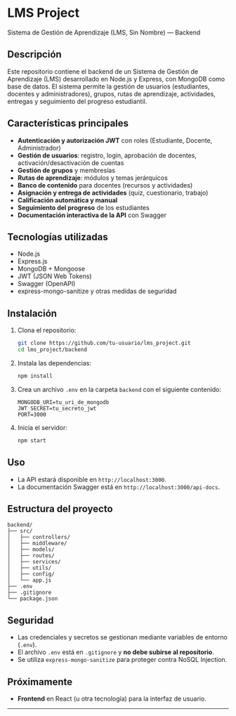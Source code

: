 # LMS Project

Sistema de Gestión de Aprendizaje (LMS, Sin Nombre) — Backend

## Descripción

Este repositorio contiene el backend de un Sistema de Gestión de Aprendizaje (LMS) desarrollado en Node.js y Express, con MongoDB como base de datos. El sistema permite la gestión de usuarios (estudiantes, docentes y administradores), grupos, rutas de aprendizaje, actividades, entregas y seguimiento del progreso estudiantil.

## Características principales

- **Autenticación y autorización JWT** con roles (Estudiante, Docente, Administrador)
- **Gestión de usuarios**: registro, login, aprobación de docentes, activación/desactivación de cuentas
- **Gestión de grupos** y membresías
- **Rutas de aprendizaje**: módulos y temas jerárquicos
- **Banco de contenido** para docentes (recursos y actividades)
- **Asignación y entrega de actividades** (quiz, cuestionario, trabajo)
- **Calificación automática y manual**
- **Seguimiento del progreso** de los estudiantes
- **Documentación interactiva de la API** con Swagger

## Tecnologías utilizadas

- Node.js
- Express.js
- MongoDB + Mongoose
- JWT (JSON Web Tokens)
- Swagger (OpenAPI)
- express-mongo-sanitize y otras medidas de seguridad

## Instalación

1. Clona el repositorio:
   ```bash
   git clone https://github.com/tu-usuario/lms_project.git
   cd lms_project/backend
   ```

2. Instala las dependencias:
   ```bash
   npm install
   ```

3. Crea un archivo `.env` en la carpeta `backend` con el siguiente contenido:
   ```
   MONGODB_URI=tu_uri_de_mongodb
   JWT_SECRET=tu_secreto_jwt
   PORT=3000
   ```

4. Inicia el servidor:
   ```bash
   npm start
   ```

## Uso

- La API estará disponible en `http://localhost:3000`.
- La documentación Swagger está en `http://localhost:3000/api-docs`.

## Estructura del proyecto

```
backend/
├── src/
│   ├── controllers/
│   ├── middleware/
│   ├── models/
│   ├── routes/
│   ├── services/
│   ├── utils/
│   ├── config/
│   └── app.js
├── .env
├── .gitignore
└── package.json
```

## Seguridad

- Las credenciales y secretos se gestionan mediante variables de entorno (`.env`).
- El archivo `.env` está en `.gitignore` y **no debe subirse al repositorio**.
- Se utiliza `express-mongo-sanitize` para proteger contra NoSQL Injection.

## Próximamente

- **Frontend** en React (u otra tecnología) para la interfaz de usuario.

---
